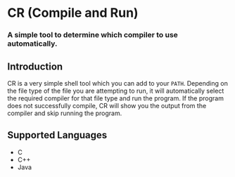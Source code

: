
# CR (Compile and Run)
### A simple tool to determine which compiler to use automatically.


## Introduction
CR is a very simple shell tool which you can add to your ``PATH``. Depending on the file type of the file you are attempting to run, it will automatically select the required compiler for that file type and run the program. If the program does not successfully compile, CR will show you the output from the compiler and skip running the program.


## Supported Languages
- C
- C++
- Java
